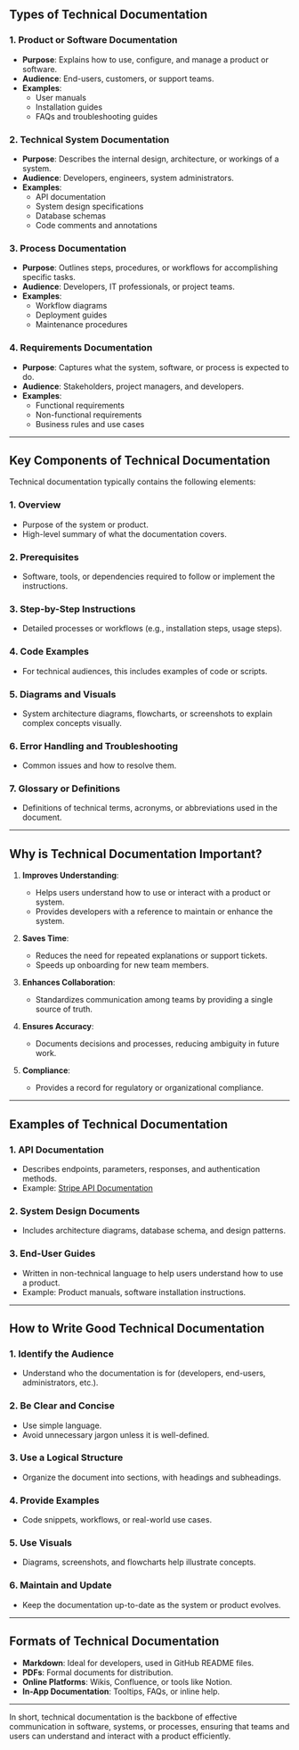 ## **Types of Technical Documentation**

### **1. Product or Software Documentation**
- **Purpose**: Explains how to use, configure, and manage a product or software.
- **Audience**: End-users, customers, or support teams.
- **Examples**:
  - User manuals
  - Installation guides
  - FAQs and troubleshooting guides

### **2. Technical System Documentation**
- **Purpose**: Describes the internal design, architecture, or workings of a system.
- **Audience**: Developers, engineers, system administrators.
- **Examples**:
  - API documentation
  - System design specifications
  - Database schemas
  - Code comments and annotations

### **3. Process Documentation**
- **Purpose**: Outlines steps, procedures, or workflows for accomplishing specific tasks.
- **Audience**: Developers, IT professionals, or project teams.
- **Examples**:
  - Workflow diagrams
  - Deployment guides
  - Maintenance procedures

### **4. Requirements Documentation**
- **Purpose**: Captures what the system, software, or process is expected to do.
- **Audience**: Stakeholders, project managers, and developers.
- **Examples**:
  - Functional requirements
  - Non-functional requirements
  - Business rules and use cases

---

## **Key Components of Technical Documentation**
Technical documentation typically contains the following elements:

### **1. Overview**
- Purpose of the system or product.
- High-level summary of what the documentation covers.

### **2. Prerequisites**
- Software, tools, or dependencies required to follow or implement the instructions.

### **3. Step-by-Step Instructions**
- Detailed processes or workflows (e.g., installation steps, usage steps).

### **4. Code Examples**
- For technical audiences, this includes examples of code or scripts.

### **5. Diagrams and Visuals**
- System architecture diagrams, flowcharts, or screenshots to explain complex concepts visually.

### **6. Error Handling and Troubleshooting**
- Common issues and how to resolve them.

### **7. Glossary or Definitions**
- Definitions of technical terms, acronyms, or abbreviations used in the document.

---

## **Why is Technical Documentation Important?**

1. **Improves Understanding**:
   - Helps users understand how to use or interact with a product or system.
   - Provides developers with a reference to maintain or enhance the system.

2. **Saves Time**:
   - Reduces the need for repeated explanations or support tickets.
   - Speeds up onboarding for new team members.

3. **Enhances Collaboration**:
   - Standardizes communication among teams by providing a single source of truth.

4. **Ensures Accuracy**:
   - Documents decisions and processes, reducing ambiguity in future work.

5. **Compliance**:
   - Provides a record for regulatory or organizational compliance.

---

## **Examples of Technical Documentation**
### **1. API Documentation**
- Describes endpoints, parameters, responses, and authentication methods.
- Example: [Stripe API Documentation](https://stripe.com/docs/api)

### **2. System Design Documents**
- Includes architecture diagrams, database schema, and design patterns.

### **3. End-User Guides**
- Written in non-technical language to help users understand how to use a product.
- Example: Product manuals, software installation instructions.

---

## **How to Write Good Technical Documentation**
### **1. Identify the Audience**
- Understand who the documentation is for (developers, end-users, administrators, etc.).

### **2. Be Clear and Concise**
- Use simple language.
- Avoid unnecessary jargon unless it is well-defined.

### **3. Use a Logical Structure**
- Organize the document into sections, with headings and subheadings.

### **4. Provide Examples**
- Code snippets, workflows, or real-world use cases.

### **5. Use Visuals**
- Diagrams, screenshots, and flowcharts help illustrate concepts.

### **6. Maintain and Update**
- Keep the documentation up-to-date as the system or product evolves.

---

## **Formats of Technical Documentation**
- **Markdown**: Ideal for developers, used in GitHub README files.
- **PDFs**: Formal documents for distribution.
- **Online Platforms**: Wikis, Confluence, or tools like Notion.
- **In-App Documentation**: Tooltips, FAQs, or inline help.

---

In short, technical documentation is the backbone of effective communication in software, systems, or processes, ensuring that teams and users can understand and interact with a product efficiently.